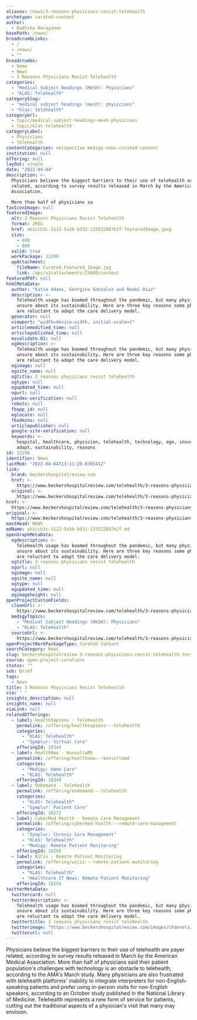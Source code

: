 ```yaml
---
aliases: /news/3-reasons-physicians-resist-telehealth
archetype: curated-content
author:
  - Radhika Narayanan
basePath: /news/
breadcrumbLinks:
  - /
  - /news/
  - ""
breadcrumbs:
  - Home
  - News
  - 3 Reasons Physicians Resist Telehealth
categories:
  - "Medical Subject Headings (MeSH): Physicians"
  - "KLAS: Telehealth"
categorySlug:
  - "medical subject headings (mesh): physicians"
  - "klas: telehealth"
categoryUrl:
  - topic/medical-subject-headings-mesh-physicians
  - topic/klas-telehealth
categoryLabel:
  - Physicians
  - Telehealth
contentCategories: netspective-medigy-news-curated-content
institution: null
offering: null
layOut: single
date: "2022-04-04"
description: >-
  Physicians believe the biggest barriers to their use of telehealth are payer
  related, according to survey results released in March by the American Medical
  Association.

  More than half of physicians sa
favIconImage: null
featuredImage:
  alt: 3 Reasons Physicians Resist Telehealth
  format: JPEG
  href: ab1ccb3c-3112-5a38-bd31-125522807b2f-featuredImage.jpeg
  size:
    - 600
    - 800
  valid: true
  workPackage: 12290
  wpAttachment:
    fileName: Curated_Featured_Image.jpg
    link: /api/v3/attachments/23000/content
featuredPdf: null
htmlMetaData:
  author: "Katie Adams, Georgina Gonzalez and Naomi Diaz"
  description: >-
    Telehealth usage has boomed throughout the pandemic, but many physicians are
    unsure about its sustainability. Here are three key reasons some physicians
    are reluctant to adopt the care delivery model.
  generator: null
  viewport: "width=device-width, initial-scale=1"
  articlemodified_time: null
  articlepublished_time: null
  msvalidate.01: null
  ogdescription: >-
    Telehealth usage has boomed throughout the pandemic, but many physicians are
    unsure about its sustainability. Here are three key reasons some physicians
    are reluctant to adopt the care delivery model.
  ogimage: null
  ogsite_name: null
  ogtitle: 3 reasons physicians resist telehealth
  ogtype: null
  ogupdated_time: null
  ogurl: null
  yandex-verification: null
  robots: null
  fbapp_id: null
  oglocale: null
  fbadmins: null
  articlepublisher: null
  google-site-verification: null
  keywords: >-
    hospital, healthcare, physician, telehealth, technology, ego, insurance,
    adopt, sustainability, reasons
id: 12290
identifier: News
lastMod: "2022-04-04T13:11:20.038541Z"
link:
  brand: beckershospitalreview.com
  href: >-
    https://www.beckershospitalreview.com/telehealth/3-reasons-physicians-resist-telehealth.html?
  original: >-
    https://www.beckershospitalreview.com/telehealth/3-reasons-physicians-resist-telehealth.html?utm_campaign=bhr&utm_source=website&utm_content=most-read
href: >-
  https://www.beckershospitalreview.com/telehealth/3-reasons-physicians-resist-telehealth.html?
original: >-
  https://www.beckershospitalreview.com/telehealth/3-reasons-physicians-resist-telehealth.html?utm_campaign=bhr&utm_source=website&utm_content=most-read
mastHead: NEWS
mdName: ab1ccb3c-3112-5a38-bd31-125522807b2f.md
openGraphMetaData:
  ogdescription: >-
    Telehealth usage has boomed throughout the pandemic, but many physicians are
    unsure about its sustainability. Here are three key reasons some physicians
    are reluctant to adopt the care delivery model.
  ogtitle: 3 reasons physicians resist telehealth
  ogurl: null
  ogimage: null
  ogsite_name: null
  ogtype: null
  ogupdated_time: null
  ogimageheight: null
openProjectCustomFields:
  cleanUrl: >-
    https://www.beckershospitalreview.com/telehealth/3-reasons-physicians-resist-telehealth.html?
  medigyTopics:
    - "Medical Subject Headings (MeSH): Physicians"
    - "KLAS: Telehealth"
  sourceUrl: >-
    https://www.beckershospitalreview.com/telehealth/3-reasons-physicians-resist-telehealth.html?utm_campaign=bhr&utm_source=website&utm_content=most-read
openProjectWorkPackageType: Curated Content
searchCategory: News
slug: beckershospitalreview-3-reasons-physicians-resist-telehealth-test
source: open-project-curations
status: ""
sub: brief
tags:
  - News
title: 3 Reasons Physicians Resist Telehealth
via: " "
insights_description: null
insights_name: null
viaLink: null
relatedOfferings:
  - label: HealthSapiens - Telehealth
    permalink: /offering/healthsapiens---telehealth
    categories:
      - "KLAS: Telehealth"
      - "Symplur: Virtual Care"
    offeringId: 18344
  - label: HealthNow - KonsultaMD
    permalink: /offering/healthnow---konsultamd
    categories:
      - "Medigy: Home Care"
      - "KLAS: Telehealth"
    offeringId: 18340
  - label: OnDemand - Telehealth
    permalink: /offering/ondemand---telehealth
    categories:
      - "KLAS: Telehealth"
      - "Symplur: Patient Care"
    offeringId: 18272
  - label: CyberMed Health - Remote Care Management
    permalink: /offering/cybermed-health---remote-care-management
    categories:
      - "Symplur: Chronic Care Management"
      - "KLAS: Telehealth"
      - "Medigy: Remote Patient Monitoring"
    offeringId: 18256
  - label: WiCis - Remote Patient Monitoring
    permalink: /offering/wicis---remote-patient-monitoring
    categories:
      - "KLAS: Telehealth"
      - "Healthcare IT News: Remote Patient Monitoring"
    offeringId: 18254
twitterMetaData:
  twittercard: null
  twitterdescription: >-
    Telehealth usage has boomed throughout the pandemic, but many physicians are
    unsure about its sustainability. Here are three key reasons some physicians
    are reluctant to adopt the care delivery model.
  twittertitle: 3 reasons physicians resist telehealth
  twitterimage: "https://www.beckershospitalreview.com/images/channels/telehealth/9.jpg"
  twitterurl: null
---
```


<p>Physicians believe the biggest barriers to their use of telehealth are payer related, according to survey results released in March by the American Medical Association.
More than half of physicians said their patient population's challenges with technology is an obstacle to telehealth, according to the AMA's March study.
Many physicians are also frustrated with telehealth platforms' inability to integrate interpreters for non-English-speaking patients and prefer using in-person visits for non-English speakers, according to an October study published in the National Library of Medicine.
Telehealth represents a new form of service for patients, cutting out the traditional aspects of a physician's visit that many may envision.</p>
